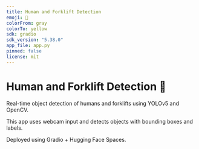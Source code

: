 ```yaml
---
title: Human and Forklift Detection
emoji: 🦺
colorFrom: gray
colorTo: yellow
sdk: gradio
sdk_version: "5.38.0"
app_file: app.py
pinned: false
license: mit
---
```


# Human and Forklift Detection 🚧

Real-time object detection of humans and forklifts using YOLOv5 and OpenCV.

This app uses webcam input and detects objects with bounding boxes and labels.

Deployed using Gradio + Hugging Face Spaces.
